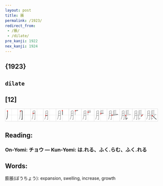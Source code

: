 ```yaml
---
layout: post
title: 脹
permalink: /1923/
redirect_from:
 - /脹/
 - /dilate/
pre_kanji: 1922
nex_kanji: 1924
---
```


## {1923}

## `dilate`

## [12]

<div class="stroke"><img src="../images/E884B9.png" /></div>

## Reading:

### On-Yomi: チョウ &mdash; Kun-Yomi: は.れる、ふく.らむ、ふく.れる

## Words:

膨脹(ぼうちょう): expansion, swelling, increase, growth
